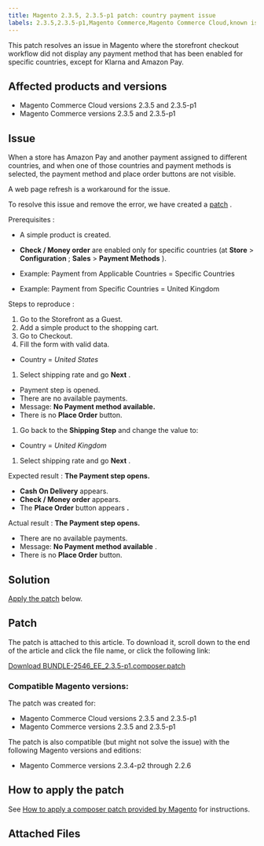 ```yaml
---
title: Magento 2.3.5, 2.3.5-p1 patch: country payment issue
labels: 2.3.5,2.3.5-p1,Magento Commerce,Magento Commerce Cloud,known issues,patch,payments,troubleshooting
---
```


This patch resolves an issue in Magento where the storefront checkout workflow did not display any payment method that has been enabled for specific countries, except for Klarna and Amazon Pay.

## Affected products and versions

* Magento Commerce Cloud versions 2.3.5 and 2.3.5-p1
* Magento Commerce versions 2.3.5 and 2.3.5-p1

## Issue

When a store has Amazon Pay and another payment assigned to different countries, and when one of those countries and payment methods is selected, the payment method and place order buttons are not visible.

A web page refresh is a workaround for the issue.

To resolve this issue and remove the error, we have created a [patch](assets/BUNDLE-2546_EE_2.3.5-p1.composer.patch.zip) .

 <span class="wysiwyg-underline">Prerequisites</span> :

* A simple product is created.
* **Check / Money order** are enabled only for specific countries (at **Store** > **Configuration** ; **Sales** > **Payment Methods** ).

* Example: Payment from Applicable Countries = Specific Countries
* Example: Payment from Specific Countries = United Kingdom

 <span class="wysiwyg-underline">Steps to reproduce</span> :

1. Go to the Storefront as a Guest.
1. Add a simple product to the shopping cart.
1. Go to Checkout.
1. Fill the form with valid data.

* Country = *United States* 

1. Select shipping rate and go **Next** .

* Payment step is opened.
* There are no available payments.
* Message: **No Payment method available.** 
* There is no **Place Order** button.

1. Go back to the **Shipping Step** and change the value to:

* Country = *United Kingdom* 

1. Select shipping rate and go **Next** .

 <span class="wysiwyg-underline">Expected result</span> : **The Payment step opens.** 

* **Cash On Delivery** appears.
* **Check / Money order** appears.
* The **Place Order** button appears **.** 

 <span class="wysiwyg-underline">Actual result</span> : **The Payment step opens.** 

* There are no available payments.
* Message: **No Payment method available** .
* There is no **Place Order** button.

## Solution

 [Apply the patch](assets/BUNDLE-2546_EE_2.3.5-p1.composer.patch.zip) below.

## Patch

The patch is attached to this article. To download it, scroll down to the end of the article and click the file name, or click the following link:

 [Download BUNDLE-2546\_EE\_2.3.5-p1.composer.patch](assets/BUNDLE-2546_EE_2.3.5-p1.composer.patch.zip) 

### Compatible Magento versions:

The patch was created for:

* Magento Commerce Cloud versions 2.3.5 and 2.3.5-p1
* Magento Commerce versions 2.3.5 and 2.3.5-p1

The patch is also compatible (but might not solve the issue) with the following Magento versions and editions:

* Magento Commerce versions 2.3.4-p2 through 2.2.6

## How to apply the patch

See [How to apply a composer patch provided by Magento](https://support.magento.com/hc/en-us/articles/360028367731) for instructions.

## Attached Files
